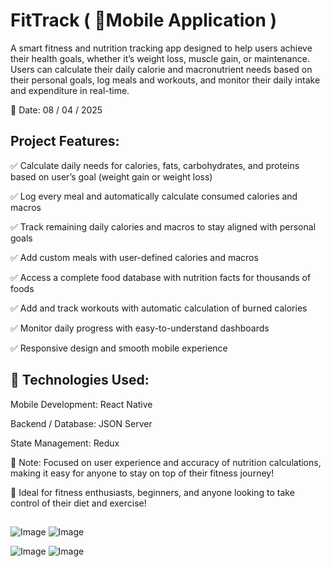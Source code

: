 # FitTrack ( 📱Mobile Application )

A smart fitness and nutrition tracking app designed to help users achieve their health goals, whether it’s weight loss, muscle gain, or maintenance. Users can calculate their daily calorie and macronutrient needs based on their personal goals, log meals and workouts, and monitor their daily intake and expenditure in real-time.

📅 Date: 08 / 04 / 2025

## Project Features:

✅ Calculate daily needs for calories, fats, carbohydrates, and proteins based on user’s goal (weight gain or weight loss)

✅ Log every meal and automatically calculate consumed calories and macros

✅ Track remaining daily calories and macros to stay aligned with personal goals

✅ Add custom meals with user-defined calories and macros

✅ Access a complete food database with nutrition facts for thousands of foods

✅ Add and track workouts with automatic calculation of burned calories

✅ Monitor daily progress with easy-to-understand dashboards

✅ Responsive design and smooth mobile experience

## 🔧 Technologies Used:

Mobile Development: React Native

Backend / Database: JSON Server

State Management:  Redux

📌 Note: Focused on user experience and accuracy of nutrition calculations, making it easy for anyone to stay on top of their fitness journey!

📢 Ideal for fitness enthusiasts, beginners, and anyone looking to take control of their diet and exercise!
## 

![Image](https://github.com/user-attachments/assets/0b41f30e-6038-4a7d-b006-493d26b42ac7)         ![Image](https://github.com/user-attachments/assets/c5ef9b0d-9c1b-4481-a9fd-c3b97247a377)

![Image](https://github.com/user-attachments/assets/13cb8328-8289-4c90-b1fb-355cbe94a054)         ![Image](https://github.com/user-attachments/assets/3c3a889d-acdf-4957-97f9-8d2b97986403)




